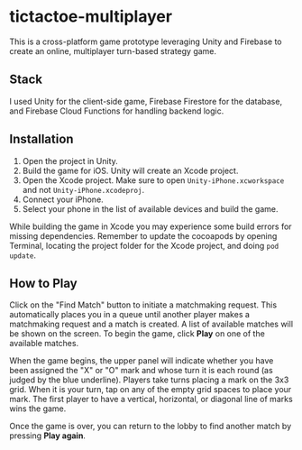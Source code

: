 # tictactoe-multiplayer

This is a cross-platform game prototype leveraging Unity and Firebase to create an online, multiplayer turn-based strategy game. 

## Stack

I used Unity for the client-side game, Firebase Firestore for the database, and Firebase Cloud Functions for handling backend logic. 

## Installation

1. Open the project in Unity. 
2. Build the game for iOS. Unity will create an Xcode project.
3. Open the Xcode project. Make sure to open `Unity-iPhone.xcworkspace` and not `Unity-iPhone.xcodeproj`.
4. Connect your iPhone. 
5. Select your phone in the list of available devices and build the game. 

While building the game in Xcode you may experience some build errors for missing dependencies. Remember to update the cocoapods by opening Terminal, locating the project folder for the Xcode project, and doing `pod update`. 

## How to Play

Click on the "Find Match" button to initiate a matchmaking request. This automatically places you in a queue until another player makes a matchmaking request and a match is created. A list of available matches will be shown on the screen. To begin the game, click **Play** on one of the available matches.

When the game begins, the upper panel will indicate whether you have been assigned the "X" or "O" mark and whose turn it is each round (as judged by the blue underline). Players take turns placing a mark on the 3x3 grid. When it is your turn, tap on any of the empty grid spaces to place your mark. The first player to have a vertical, horizontal, or diagonal line of marks wins the game. 

Once the game is over, you can return to the lobby to find another match by pressing **Play again**. 
